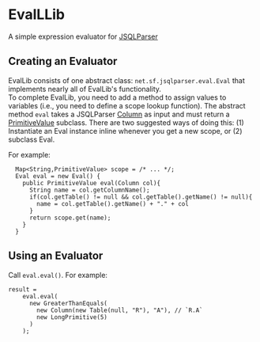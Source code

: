 # EvalLLib
A simple expression evaluator for [JSQLParser](https://github.com/UBOdin/jsqlparser)

## Creating an Evaluator

EvalLib consists of one abstract class: `net.sf.jsqlparser.eval.Eval` that implements nearly all of EvalLib's functionality.  
To complete EvalLib, you need to add a method to assign values to variables (i.e., you need to define a scope lookup function).
The abstract method `eval` takes a JSQLParser [Column](https://github.com/UBOdin/jsqlparser/blob/master/src/net/sf/jsqlparser/schema/Column.java) as input and must return a [PrimitiveValue](https://github.com/UBOdin/jsqlparser/blob/master/src/net/sf/jsqlparser/expression/PrimitiveValue.java) subclass.
There are two suggested ways of doing this: (1) Instantiate an Eval instance inline whenever you get a new scope, or (2) subclass Eval.

For example:
```
  Map<String,PrimitiveValue> scope = /* ... */;
  Eval eval = new Eval() { 
    public PrimitiveValue eval(Column col){
      String name = col.getColumnName();
      if(col.getTable() != null && col.getTable().getName() != null){
        name = col.getTable().getName() + "." + col
      }
      return scope.get(name);
    }
  }
```

## Using an Evaluator
Call `eval.eval()`.  For example: 
```
result =
    eval.eval(
      new GreaterThanEquals(
        new Column(new Table(null, "R"), "A"), // `R.A`
        new LongPrimitive(5)
      )
    );
```
